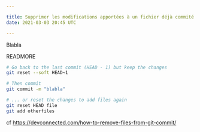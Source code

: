 ```yaml
---

title: Supprimer les modifications apportées à un fichier déjà commité
date: 2021-03-03 20:45 UTC

---
```


Blabla

READMORE

```bash
# Go back to the last commit (HEAD - 1) but keep the changes
git reset --soft HEAD~1

# Then commit
git commit -m "blabla"

# ... or reset the changes to add files again
git reset HEAD file
git add otherfiles
```

cf https://devconnected.com/how-to-remove-files-from-git-commit/
